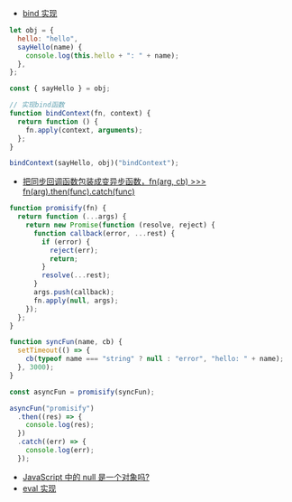 - [bind 实现](https://github.com/xiaotangdou/daily-question-js/issues/1)

```js
let obj = {
  hello: "hello",
  sayHello(name) {
    console.log(this.hello + ": " + name);
  },
};

const { sayHello } = obj;

// 实现bind函数
function bindContext(fn, context) {
  return function () {
    fn.apply(context, arguments);
  };
}

bindContext(sayHello, obj)("bindContext");
```

- [把同步回调函数包装成变异步函数，fn(arg, cb) >>> fn(arg).then(func).catch(func)](https://github.com/xiaotangdou/daily-question-js/issues/3)

```js
function promisify(fn) {
  return function (...args) {
    return new Promise(function (resolve, reject) {
      function callback(error, ...rest) {
        if (error) {
          reject(err);
          return;
        }
        resolve(...rest);
      }
      args.push(callback);
      fn.apply(null, args);
    });
  };
}

function syncFun(name, cb) {
  setTimeout(() => {
    cb(typeof name === "string" ? null : "error", "hello: " + name);
  }, 3000);
}

const asyncFun = promisify(syncFun);

asyncFun("promisify")
  .then((res) => {
    console.log(res);
  })
  .catch((err) => {
    console.log(err);
  });
```

- [JavaScript 中的 null 是一个对象吗?]()
- [eval 实现](https://github.com/xiaotangdou/daily-question-js/issues/2)
